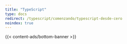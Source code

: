 ```yaml
---
title: "TypeScript"
type: docs
redirect: /typescript/comenzando/typescript-desde-cero
noindex: true
---
```


{{< content-ads/bottom-banner >}}
